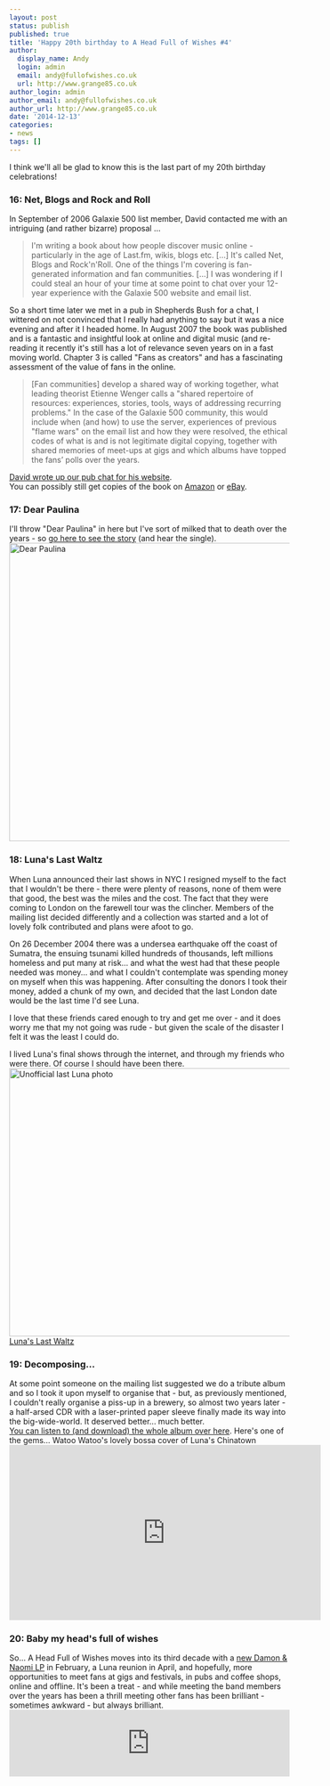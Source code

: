 ```yaml
---
layout: post
status: publish
published: true
title: 'Happy 20th birthday to A Head Full of Wishes #4'
author:
  display_name: Andy
  login: admin
  email: andy@fullofwishes.co.uk
  url: http://www.grange85.co.uk
author_login: admin
author_email: andy@fullofwishes.co.uk
author_url: http://www.grange85.co.uk
date: '2014-12-13'
categories:
- news
tags: []
---
```

<p>I think we'll all be glad to know this is the last part of my 20th birthday celebrations!</p>
<h3>16: Net, Blogs and Rock and Roll</h3>
<p> In September of 2006 Galaxie 500 list member, David contacted me with an intriguing (and rather bizarre) proposal &hellip;</p>
<blockquote><p>I'm writing a book about how people discover music online - particularly in the age of Last.fm, wikis, blogs etc. [&hellip;] It's called Net, Blogs and Rock'n'Roll. One of the things I'm covering is fan-generated information and fan communities. [&hellip;]  I was wondering if I could steal an hour of your time at some point to chat over your 12-year experience with the Galaxie 500 website and email list.</p></blockquote>
<p>So a short time later we met in a pub in Shepherds Bush for a chat, I wittered on not convinced that I really had anything to say but it was a nice evening and after it I headed home. In August 2007 the book was published and is a fantastic and insightful look at online and digital music (and re-reading it recently it's still has a lot of relevance seven years on in a fast moving world. Chapter 3 is called "Fans as creators" and has a fascinating assessment of the value of fans in the online.</p>
<blockquote><p>[Fan communities] develop a shared way of working together, what leading theorist Etienne Wenger calls a "shared repertoire of resources: experiences, stories, tools, ways of addressing recurring problems." In the case of the Galaxie 500 community, this would include when (and how) to use the server, experiences of previous "flame wars" on the email list and how they were resolved, the ethical codes of what is and is not legitimate digital copying, together with shared memories of meet-ups at gigs and which albums have topped the fans’ polls over the years.</p></blockquote>
<p><a href="http://www.netblogsrocknroll.com/2007/08/fan-communities.html">David wrote up our pub chat for his website</a>.<br />
You can possibly still get copies of the book on <a href="http://www.amazon.com/gp/offer-listing/1857883985/">Amazon</a> or <a href="http://www.ebay.com/sch/items/?_nkw=nets+blogs+and+rock+and+roll&_sacat=&_ex_kw=&_mPrRngCbx=1&_udlo=&_udhi=&_sop=12&_fpos=&_fspt=1&_sadis=&LH_CAds=&clk_rvr_id=748121031253">eBay</a>.</p>
<h3>17: Dear Paulina</h3>
<p> I'll throw "Dear Paulina" in here but I've sort of milked that to death over the years - so <a href="/2009/07/11/mp3-lost-tracks-6-luna-dear-paulina/">go here to see the story</a> (and hear the single).<br />
<a href="https://www.flickr.com/photos/grange85/3710107636" title="Dear Paulina by Andy Aldridge, on Flickr"><img src="https://farm4.staticflickr.com/3455/3710107636_754218dbe6_z.jpg" width="640" height="536" alt="Dear Paulina"></a></p>
<h3>18: Luna's Last Waltz</h3>
<p> When Luna announced their last shows in NYC I resigned myself to the fact that I wouldn't be there - there were plenty of reasons, none of them were that good, the best was the miles and the cost. The fact that they were coming to London on the farewell tour was the clincher. Members of the mailing list decided differently and a collection was started and a lot of lovely folk contributed and plans were afoot to go.</p>
<p>On 26 December 2004 there was a undersea earthquake off the coast of Sumatra, the ensuing tsunami killed hundreds of thousands, left millions homeless and put many at risk... and what the west had that these people needed was money... and what I couldn't contemplate was spending money on myself when this was happening. After consulting the donors I took their money, added a chunk of my own, and decided that the last London date would be the last time I'd see Luna.</p>
<p>I love that these friends cared enough to try and get me over - and it does worry me that my not going was rude - but given the scale of the disaster I felt it was the least I could do.</p>
<p>I lived Luna's final shows through the internet, and through my friends who were there. Of course I should have been there.<br />
<a href="https://www.flickr.com/photos/g-rock/1308355573" title="Unofficial last Luna photo by Greg Chow, on Flickr"><img class="aligncenter" src="https://farm2.staticflickr.com/1373/1308355573_caf7124729_z.jpg" width="640" height="482" alt="Unofficial last Luna photo"></a><br />
<a href="http://lunaslastwaltz.blogspot.co.uk">Luna's Last Waltz</a></p>
<h3>19: Decomposing...</h3>
<p> At some point someone on the mailing list suggested we do a tribute album and so I took it upon myself to organise that - but, as previously mentioned, I couldn't really organise a piss-up in a brewery, so almost two years later - a half-arsed CDR with a laser-printed paper sleeve finally made its way into the big-wide-world. It deserved better... much better.<br />
<a href="https://static.fullofwishes.co.uk/galaxie_list_tribute/">You can listen to (and download) the whole album over here</a>. Here's one of the gems... Watoo Watoo's lovely bossa cover of Luna's Chinatown<br />
<iframe width="560" height="315" src="https://www.youtube-nocookie.com/embed/UnS3Ts5wZOo" frameborder="0" allowfullscreen></iframe>
<h3>20: Baby my head's full of wishes</h3>
<p> So... A Head Full of Wishes moves into its third decade with a <a href="/2014/11/23/new-damon-naomi-album-fortune-february/">new Damon & Naomi LP</a> in February, a Luna reunion in April, and hopefully, more opportunities to meet fans at gigs and festivals, in pubs and coffee shops, online and offline. It's been a treat - and while meeting the band members over the years has been a thrill meeting other fans has been brilliant - sometimes awkward - but always brilliant.<br />
<iframe style="border: 0; width: 100%; height: 120px;" src="https://bandcamp.com/EmbeddedPlayer/album=3830882259/size=large/bgcol=ffffff/linkcol=0687f5/tracklist=false/artwork=small/track=3574432626/transparent=true/" seamless><a href="http://galaxie500.bandcamp.com/album/today">Today by Galaxie 500</a></iframe></p>
